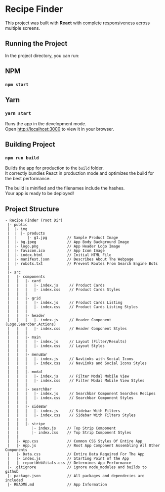 # Recipe Finder

This project was built with <b>React</b> with complete responsiveness across multiple screens.

## Running the Project

In the project directory, you can run:

## NPM
### `npm start`
## Yarn
### `yarn start`

Runs the app in the development mode.\
Open [http://localhost:3000](http://localhost:3000) to view it in your browser.


## Building Project
### `npm run build`
Builds the app for production to the `build` folder.\
It correctly bundles React in production mode and optimizes the build for the best performance.

The build is minified and the filenames include the hashes.\
Your app is ready to be deployed!

## Project Structure

```
- Recipe Finder (root Dir)
 |- public
 |  |- img            
 |  |  |- products
 |  |     |- g1.jpg         // Sample Product Image
 |  |- bg.jpeg              // App Body Background Image
 |  |- logo.png             // App Header Logo Image
 |  |- favicon.ico          // App Icon Image
 |  |- index.html           // Initial HTML File
 |  |- manifest.json        // Describes About The Webpage
 |  |- robots.txt           // Prevent Routes From Search Engine Bots
 |
 |- src
 |   |- components
 |   |   |- card       
 |   |   |   |- index.js     // Product Cards
 |   |   |   |- index.css    // Product Cards Styles
 |   |   |
 |   |   |- grid
 |   |   |   |- index.js     // Product Cards Listing
 |   |   |   |- index.css    // Product Cards Listing Styles
 |   |   |
 |   |   |- header     
 |   |   |   |- index.js     // Header Component (Logo,Searcbar,Actions)
 |   |   |   |- index.css    // Header Component Styles
 |   |   |
 |   |   |- main
 |   |   |   |- index.js     // Layout (Filter/Results)
 |   |   |   |- index.css    // Layout Styles
 |   |   |
 |   |   |- menuBar
 |   |   |   |- index.js     // NavLinks with Social Icons
 |   |   |   |- index.css    // NavLinks and Social Icons Styles
 |   |   |
 |   |   |- modal    
 |   |   |   |- index.js     // Filter Modal Mobile View
 |   |   |   |- index.css    // Filter Modal Mobile View Styles
 |   |   |
 |   |   |- searchBar    
 |   |   |   |- index.js     // Searchbar Component Searches Recipes
 |   |   |   |- index.css    // Searchbar Component Styles
 |   |   |
 |   |   |- sideBar
 |   |   |   |- index.js     // Sidebar With Filters
 |   |   |   |- index.css    // Sidebar With Filters Styles
 |   |   |
 |   |   |- stripe
 |   |      |- index.js     // Top Strip Component
 |   |      |- index.css    // Top Strip Component Styles
 |   |
 |   |- App.css             // Common CSS Styles Of Entire App
 |   |- App.js              // Root App Component Assembling All Other Components
 |   |- Data.css            // Entire Data Required For The App
 |   |- index.js            // Starting Point of the App
 |   |- reportWebVitals.css // Determines App Performance
 |- .gitignore              // ignore node_modules and builds to github
 |- package.json            // All packages and dependecies are included
 |- README.md               // App Information
 ```